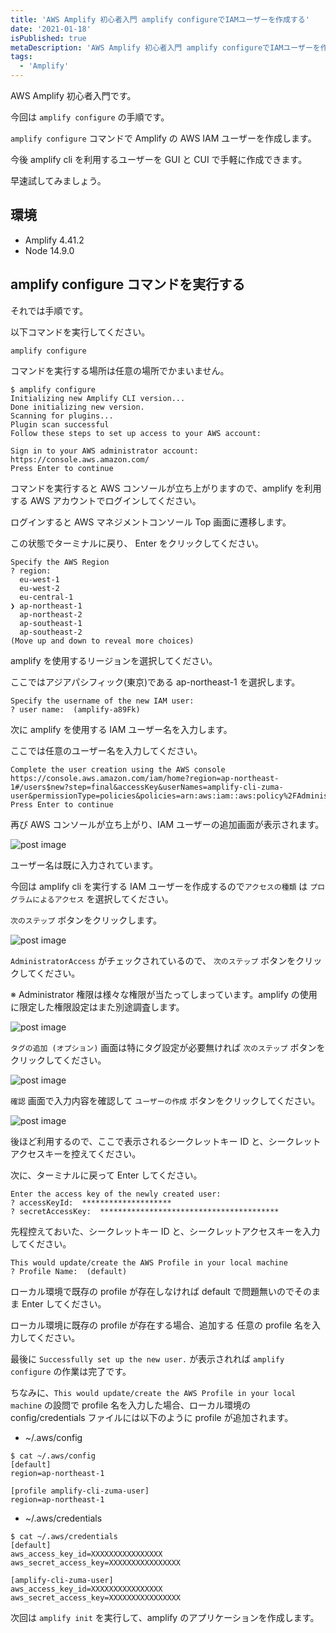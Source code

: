 ```yaml
---
title: 'AWS Amplify 初心者入門 amplify configureでIAMユーザーを作成する'
date: '2021-01-18'
isPublished: true
metaDescription: 'AWS Amplify 初心者入門 amplify configureでIAMユーザーを作成する手順です。'
tags:
  - 'Amplify'
---
```


AWS Amplify 初心者入門です。

今回は `amplify configure` の手順です。

`amplify configure` コマンドで Amplify の AWS IAM ユーザーを作成します。

今後 amplify cli を利用するユーザーを GUI と CUI で手軽に作成できます。

早速試してみましょう。

## 環境

- Amplify 4.41.2
- Node 14.9.0

## amplify configure コマンドを実行する

それでは手順です。

以下コマンドを実行してください。

```
amplify configure
```

コマンドを実行する場所は任意の場所でかまいません。

```
$ amplify configure
Initializing new Amplify CLI version...
Done initializing new version.
Scanning for plugins...
Plugin scan successful
Follow these steps to set up access to your AWS account:

Sign in to your AWS administrator account:
https://console.aws.amazon.com/
Press Enter to continue
```

コマンドを実行すると AWS コンソールが立ち上がりますので、amplify を利用する AWS アカウントでログインしてください。

ログインすると AWS マネジメントコンソール Top 画面に遷移します。

この状態でターミナルに戻り、 Enter をクリックしてください。

```
Specify the AWS Region
? region:
  eu-west-1
  eu-west-2
  eu-central-1
❯ ap-northeast-1
  ap-northeast-2
  ap-southeast-1
  ap-southeast-2
(Move up and down to reveal more choices)
```

amplify を使用するリージョンを選択してください。

ここではアジアパシフィック(東京)である ap-northeast-1 を選択します。

```
Specify the username of the new IAM user:
? user name:  (amplify-a89Fk)
```

次に amplify を使用する IAM ユーザー名を入力します。

ここでは任意のユーザー名を入力してください。

```
Complete the user creation using the AWS console
https://console.aws.amazon.com/iam/home?region=ap-northeast-1#/users$new?step=final&accessKey&userNames=amplify-cli-zuma-user&permissionType=policies&policies=arn:aws:iam::aws:policy%2FAdministratorAccess
Press Enter to continue
```

再び AWS コンソールが立ち上がり、IAM ユーザーの追加画面が表示されます。

<img src='/images/posts/2021-01-18-5.png' class='img' alt='post image' />

ユーザー名は既に入力されています。

今回は amplify cli を実行する IAM ユーザーを作成するので`アクセスの種類` は `プログラムによるアクセス` を選択してください。

`次のステップ` ボタンをクリックします。

<img src='/images/posts/2021-01-18-6.png' class='img' alt='post image' />

`AdministratorAccess` がチェックされているので、 `次のステップ` ボタンをクリックしてください。

※ Administrator 権限は様々な権限が当たってしまっています。amplify の使用に限定した権限設定はまた別途調査します。

<img src='/images/posts/2021-01-18-7.png' class='img' alt='post image' />

`タグの追加 (オプション)` 画面は特にタグ設定が必要無ければ `次のステップ` ボタンをクリックしてください。

<img src='/images/posts/2021-01-18-8.png' class='img' alt='post image' />

`確認` 画面で入力内容を確認して `ユーザーの作成` ボタンをクリックしてください。

<img src='/images/posts/2021-01-18-9.png' class='img' alt='post image' />

後ほど利用するので、ここで表示されるシークレットキー ID と、シークレットアクセスキーを控えてください。

次に、ターミナルに戻って Enter してください。

```
Enter the access key of the newly created user:
? accessKeyId:  ********************
? secretAccessKey:  ****************************************
```

先程控えておいた、シークレットキー ID と、シークレットアクセスキーを入力してください。

```
This would update/create the AWS Profile in your local machine
? Profile Name:  (default)
```

ローカル環境で既存の profile が存在しなければ default で問題無いのでそのまま Enter してください。

ローカル環境に既存の profile が存在する場合、追加する 任意の profile 名を入力してください。

最後に `Successfully set up the new user.` が表示されれば `amplify configure` の作業は完了です。

ちなみに、`This would update/create the AWS Profile in your local machine` の設問で profile 名を入力した場合、ローカル環境の config/credentials ファイルには以下のように profile が追加されます。

- ~/.aws/config

```
$ cat ~/.aws/config
[default]
region=ap-northeast-1

[profile amplify-cli-zuma-user]
region=ap-northeast-1
```

- ~/.aws/credentials

```
$ cat ~/.aws/credentials
[default]
aws_access_key_id=XXXXXXXXXXXXXXXX
aws_secret_access_key=XXXXXXXXXXXXXXXX

[amplify-cli-zuma-user]
aws_access_key_id=XXXXXXXXXXXXXXXX
aws_secret_access_key=XXXXXXXXXXXXXXXX
```

次回は `amplify init` を実行して、amplify のアプリケーションを作成します。

